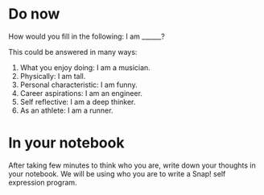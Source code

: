 # Do now

How would you fill in the following: I am ______?

This could be answered in many ways:

1. What you enjoy doing: I am a musician.
2. Physically: I am tall.
3. Personal characteristic: I am funny.
4. Career aspirations: I am an engineer.
5. Self reflective: I am a deep thinker.
6. As an athlete: I am a runner.

# In your notebook

After taking few minutes to think who you are, write down your thoughts in your notebook. We will be using who you are to write a Snap! self expression program.
